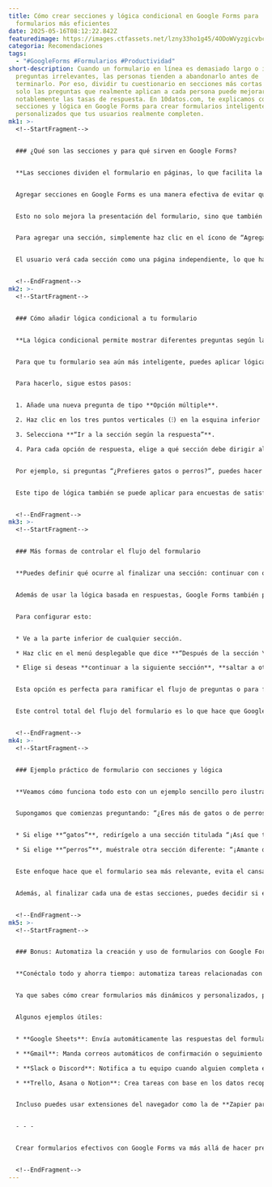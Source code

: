 ```yaml
---
title: Cómo crear secciones y lógica condicional en Google Forms para
  formularios más eficientes
date: 2025-05-16T08:12:22.842Z
featuredimage: https://images.ctfassets.net/lzny33ho1g45/4ODoWVyzgicvbcb6J9ZZZ5/c0333ef44af8588fee18c1e6ed403fc7/Group_12549.jpg?w=1520&fm=avif&q=31&fit=thumb&h=760
categoria: Recomendaciones
tags:
  - "#GoogleForms #Formularios #Productividad"
short-description: Cuando un formulario en línea es demasiado largo o incluye
  preguntas irrelevantes, las personas tienden a abandonarlo antes de
  terminarlo. Por eso, dividir tu cuestionario en secciones más cortas y mostrar
  solo las preguntas que realmente aplican a cada persona puede mejorar
  notablemente las tasas de respuesta. En 10datos.com, te explicamos cómo usar
  secciones y lógica en Google Forms para crear formularios inteligentes y
  personalizados que tus usuarios realmente completen.
mk1: >-
  <!--StartFragment-->


  ### ¿Qué son las secciones y para qué sirven en Google Forms?


  **Las secciones dividen el formulario en páginas, lo que facilita la navegación y mejora la experiencia del usuario.**


  Agregar secciones en Google Forms es una manera efectiva de evitar que tus formularios resulten abrumadores. En lugar de mostrar todas las preguntas en una sola página, puedes dividirlas por temas, etapas del proceso o tipo de información requerida.


  Esto no solo mejora la presentación del formulario, sino que también permite organizar mejor las preguntas. Por ejemplo, puedes tener una sección solo para datos personales, otra para intereses y una final con preguntas opcionales.


  Para agregar una sección, simplemente haz clic en el ícono de “Agregar sección” (el que parece un signo igual) en la barra de herramientas de preguntas. Al crear una nueva sección, podrás añadirle un nombre y una descripción, además de todas las preguntas que necesites.


  El usuario verá cada sección como una página independiente, lo que hace que el formulario se sienta más dinámico y menos intimidante. Al hacer clic en “Siguiente”, pasarán de una sección a otra, con la sensación de estar avanzando en un proceso bien estructurado.


  <!--EndFragment-->
mk2: >-
  <!--StartFragment-->


  ### Cómo añadir lógica condicional a tu formulario


  **La lógica condicional permite mostrar diferentes preguntas según las respuestas del usuario, personalizando el flujo del formulario.**


  Para que tu formulario sea aún más inteligente, puedes aplicar lógica condicional. Esto se logra a través de preguntas de opción múltiple y la función de “Ir a la sección según la respuesta”.


  Para hacerlo, sigue estos pasos:


  1. Añade una nueva pregunta de tipo **Opción múltiple**.

  2. Haz clic en los tres puntos verticales (⁝) en la esquina inferior derecha de la pregunta.

  3. Selecciona **“Ir a la sección según la respuesta”**.

  4. Para cada opción de respuesta, elige a qué sección debe dirigir al encuestado.


  Por ejemplo, si preguntas “¿Prefieres gatos o perros?”, puedes hacer que quienes elijan “gatos” vayan a una sección con preguntas sobre gatos, y quienes elijan “perros” a otra distinta. Esto evita que alguien que no tiene interés en cierto tema tenga que responder preguntas irrelevantes.


  Este tipo de lógica también se puede aplicar para encuestas de satisfacción, formularios de inscripción, evaluaciones personalizadas y mucho más. Además, permite que los formularios largos se adapten a cada usuario, lo que incrementa la probabilidad de que lleguen hasta el final.


  <!--EndFragment-->
mk3: >-
  <!--StartFragment-->


  ### Más formas de controlar el flujo del formulario


  **Puedes definir qué ocurre al finalizar una sección: continuar con otra, saltar a una específica o enviar el formulario.**


  Además de usar la lógica basada en respuestas, Google Forms también permite decidir qué sucede después de cada sección. Esto es especialmente útil cuando no todas las secciones son obligatorias o cuando se desea que un tipo de usuario termine antes que otros.


  Para configurar esto:


  * Ve a la parte inferior de cualquier sección.

  * Haz clic en el menú desplegable que dice **“Después de la sección \[número]”**.

  * Elige si deseas **continuar a la siguiente sección**, **saltar a otra específica** o incluso **enviar el formulario**.


  Esta opción es perfecta para ramificar el flujo de preguntas o para finalizar el formulario en ciertos casos. Por ejemplo, si alguien responde que no desea participar en un evento, puedes llevarlo directamente al final del formulario sin hacerle más preguntas.


  Este control total del flujo del formulario es lo que hace que Google Forms no sea solo una herramienta para encuestas simples, sino una plataforma potente para crear experiencias interactivas.


  <!--EndFragment-->
mk4: >-
  <!--StartFragment-->


  ### Ejemplo práctico de formulario con secciones y lógica


  **Veamos cómo funciona todo esto con un ejemplo sencillo pero ilustrativo: una encuesta sobre mascotas.**


  Supongamos que comienzas preguntando: “¿Eres más de gatos o de perros?”. A partir de ahí, puedes personalizar el resto del formulario:


  * Si elige **“gatos”**, redirígelo a una sección titulada “¡Así que te gustan los gatos!” con preguntas específicas como “¿Cuántos gatos tienes?” o “¿Cuál es el nombre más gracioso de gato que has oído?”.

  * Si elige **“perros”**, muéstrale otra sección diferente: “¡Amante de los perros!” con preguntas como “¿Qué raza prefieres?” o “¿Celebrarías el cumpleaños de tu perro?”.


  Este enfoque hace que el formulario sea más relevante, evita el cansancio de preguntas innecesarias y demuestra atención al detalle.


  Además, al finalizar cada una de estas secciones, puedes decidir si el formulario continúa a una sección final común o se envía directamente.


  <!--EndFragment-->
mk5: >-
  <!--StartFragment-->


  ### Bonus: Automatiza la creación y uso de formularios con Google Forms y Zapier


  **Conéctalo todo y ahorra tiempo: automatiza tareas relacionadas con tus formularios usando Zapier.**


  Ya que sabes cómo crear formularios más dinámicos y personalizados, puedes dar un paso más automatizando tareas repetitivas. **Zapier** permite conectar Google Forms con otras apps para ejecutar acciones automáticamente cada vez que alguien completa un formulario.


  Algunos ejemplos útiles:


  * **Google Sheets**: Envía automáticamente las respuestas del formulario a una hoja de cálculo.

  * **Gmail**: Manda correos automáticos de confirmación o seguimiento según las respuestas.

  * **Slack o Discord**: Notifica a tu equipo cuando alguien completa el formulario.

  * **Trello, Asana o Notion**: Crea tareas con base en los datos recopilados.


  Incluso puedes usar extensiones del navegador como la de **Zapier para Chrome** para generar formularios prediseñados en un solo clic. Así, puedes capturar ideas, notas de reuniones o seguimientos directamente sin tener que abrir Google Forms manualmente.


  - - -


  Crear formularios efectivos con Google Forms va más allá de hacer preguntas. Se trata de ofrecer una experiencia orden


  <!--EndFragment-->
---
```

